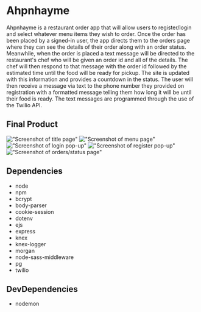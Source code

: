 # Ahpnhayme

Ahpnhayme is a restaurant order app that will allow users to register/login and select whatever menu items they wish to order.  Once the order has been placed by a signed-in user, the app directs them to the orders page where they can see the details of their order along with an order status.  Meanwhile, when the order is placed a text message will be directed to the restaurant's chef who will be given an order id and all of the details.  The chef will then respond to that message with the order id followed by the estimated time until the food will be ready for pickup.  The site is updated with this information and provides a countdown in the status.  The user will then receive a message via text to the phone number they provided on registration with a formatted message telling them how long it will be until their food is ready.  The text messages are programmed through the use of the Twilio API.

## Final Product

!["Screenshot of title page"](https://github.com/hlowso/midterm/blob/master/docs/title.png?raw=true)
!["Screenshot of menu page"](https://github.com/hlowso/midterm/blob/master/docs/menu.png?raw=true)
!["Screenshot of login pop-up"](https://github.com/hlowso/midterm/blob/master/docs/login.png?raw=true)
!["Screenshot of register pop-up"](https://github.com/hlowso/midterm/blob/master/docs/register.png?raw=true)
!["Screenshot of orders/status page"](https://github.com/hlowso/midterm/blob/master/docs/orders.png?raw=true)

## Dependencies

- node
- npm
- bcrypt
- body-parser
- cookie-session
- dotenv
- ejs
- express
- knex
- knex-logger
- morgan
- node-sass-middleware
- pg
- twilio

## DevDependencies

- nodemon
